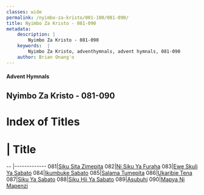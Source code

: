 ```yaml
---
classes: wide
permalink: /nyimbo-za-kristo/001-100/081-090/
title: Nyimbo Za Kristo - 081-090
metadata:
    description: |
        Nyimbo Za Kristo - 081-090
    keywords:  |
        Nyimbo Za Kristo, adventhymnals, advent hymnals, 081-090
    author: Brian Onang'o
---
```


#### Advent Hymnals
## Nyimbo Za Kristo - 081-090

# Index of Titles
# | Title                        
-- |-------------
081|[Siku Sita Zimepita](/nyimbo-za-kristo/001-100/081-090/Siku-Sita-Zimepita)
082|[Ni Siku Ya Furaha](/nyimbo-za-kristo/001-100/081-090/Ni-Siku-Ya-Furaha)
083|[Ewe Skuli Ya Sabato](/nyimbo-za-kristo/001-100/081-090/Ewe-Skuli-Ya-Sabato)
084|[Ikumbuke Sabato](/nyimbo-za-kristo/001-100/081-090/Ikumbuke-Sabato)
085|[Salama Tumepita](/nyimbo-za-kristo/001-100/081-090/Salama-Tumepita)
086|[Ukaribie Tena](/nyimbo-za-kristo/001-100/081-090/Ukaribie-Tena)
087|[Siku Ya Sabato](/nyimbo-za-kristo/001-100/081-090/Siku-Ya-Sabato)
088|[Siku Hii Ya Sabato](/nyimbo-za-kristo/001-100/081-090/Siku-Hii-Ya-Sabato)
089|[Asubuhi](/nyimbo-za-kristo/001-100/081-090/Asubuhi)
090|[Mapya Ni Mapenzi](/nyimbo-za-kristo/001-100/081-090/Mapya-Ni-Mapenzi)